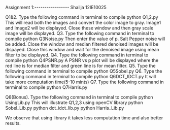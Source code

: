 Assignment 1:-----------------
Shailja
12IE10025


Q1&2. Type the following command in terminal to compile
	python Q1,2.py
    This will read both the images and convert the color image to gray.
    Image1 and Image2 will be displayed. Close these window and then gray scale image will be displayed. 
Q3. Type the following command in terminal to compile
	python Q3Noise.py 
    Then enter the value of p.
    Salt Pepper noise will be added. Close the window and median filtered denoised images will be dispayed. Close this window and wait for the denoised image  using mean filter to be displayed.
Q4. Type the following command in terminal to compile
	python Q4PSNR.py
    A PSNR vs p plot will be displayed where the red line is for median filter and green line is for mean filter.
Q5. Type the following command in terminal to compile
	python Q5Sobel.py
Q6. Type the following command in terminal to compile
	python Q6DCT_IDCT.py
    It will take more computation time(5-10 mints)
Q7. Type the following command in terminal to compile
	python Q7Harris.py 

Q8(Bonus). Type the following command in terminal to compile
	    python UsingLib.py
    This will illustrate Q1,2,3 using openCV library
            python Sobel_Lib.py
	    python dct_idct_lib.py
            python Harris_Lib.py

We observe that using library it takes less computation time and also better results.  

